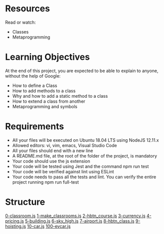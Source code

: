 # Resources
Read or watch:

- Classes
- Metaprogramming

# Learning Objectives
At the end of this project, you are expected to be able to explain to anyone, without the help of Google:

- How to define a Class
- How to add methods to a class
- Why and how to add a static method to a class
- How to extend a class from another
- Metaprogramming and symbols

# Requirements
- All your files will be executed on Ubuntu 18.04 LTS using NodeJS 12.11.x
- Allowed editors: vi, vim, emacs, Visual Studio Code
- All your files should end with a new line
- A README.md file, at the root of the folder of the project, is mandatory
- Your code should use the js extension
- Your code will be tested using Jest and the command npm run test
- Your code will be verified against lint using ESLint
- Your code needs to pass all the tests and lint. You can verify the entire project running npm run full-test

# Structure

[0-classroom.js](/0-classroom.js)
[1-make_classrooms.js](/1-make_classrooms.js)
[2-hbtn_course.js](/2-hbtn_course.js)
[3-currency.js](/3-currency.js)
[4-pricing.js](/4-pricing.js)
[5-building.js](/5-building.js)
[6-sky_high.js](6-sky_high.js)
[7-airport.js](7-airport.js)
[8-hbtn_class.js](8-hbtn_class.js)
[9-hoisting.js](9-hoisting.js)
[10-car.js](10-car.js)
[100-evcar.js](100-evcar.js)
